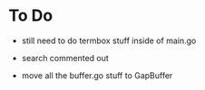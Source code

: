 # To Do

* still need to do termbox stuff inside of main.go
* search commented out

* move all the buffer.go stuff to GapBuffer